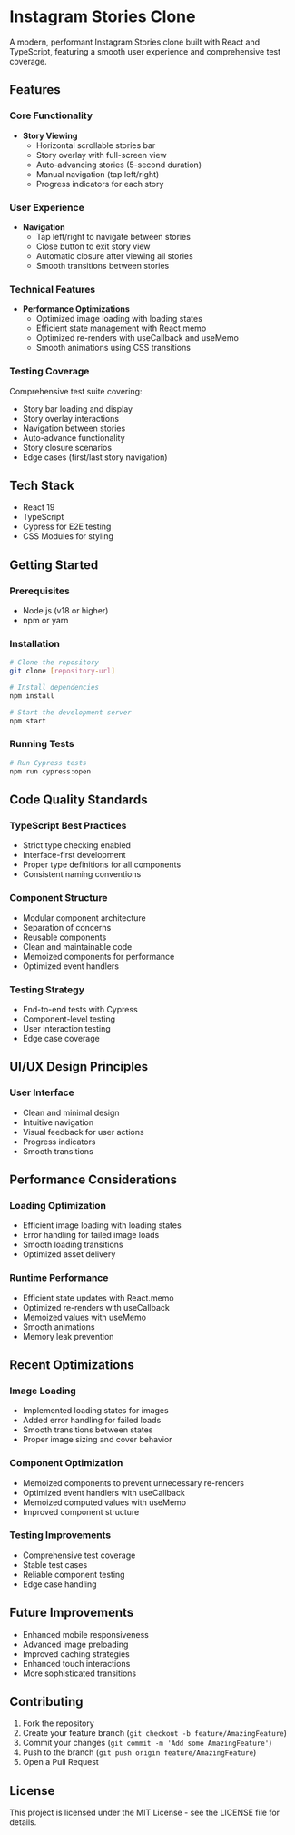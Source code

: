 # Instagram Stories Clone

A modern, performant Instagram Stories clone built with React and TypeScript, featuring a smooth user experience and comprehensive test coverage.

## Features

### Core Functionality
- **Story Viewing**
  - Horizontal scrollable stories bar
  - Story overlay with full-screen view
  - Auto-advancing stories (5-second duration)
  - Manual navigation (tap left/right)
  - Progress indicators for each story

### User Experience
- **Navigation**
  - Tap left/right to navigate between stories
  - Close button to exit story view
  - Automatic closure after viewing all stories
  - Smooth transitions between stories

### Technical Features
- **Performance Optimizations**
  - Optimized image loading with loading states
  - Efficient state management with React.memo
  - Optimized re-renders with useCallback and useMemo
  - Smooth animations using CSS transitions

### Testing Coverage
Comprehensive test suite covering:
- Story bar loading and display
- Story overlay interactions
- Navigation between stories
- Auto-advance functionality
- Story closure scenarios
- Edge cases (first/last story navigation)

## Tech Stack
- React 19
- TypeScript
- Cypress for E2E testing
- CSS Modules for styling

## Getting Started

### Prerequisites
- Node.js (v18 or higher)
- npm or yarn

### Installation
```bash
# Clone the repository
git clone [repository-url]

# Install dependencies
npm install

# Start the development server
npm start
```

### Running Tests
```bash
# Run Cypress tests
npm run cypress:open
```

## Code Quality Standards

### TypeScript Best Practices
- Strict type checking enabled
- Interface-first development
- Proper type definitions for all components
- Consistent naming conventions

### Component Structure
- Modular component architecture
- Separation of concerns
- Reusable components
- Clean and maintainable code
- Memoized components for performance
- Optimized event handlers

### Testing Strategy
- End-to-end tests with Cypress
- Component-level testing
- User interaction testing
- Edge case coverage

## UI/UX Design Principles

### User Interface
- Clean and minimal design
- Intuitive navigation
- Visual feedback for user actions
- Progress indicators
- Smooth transitions

## Performance Considerations

### Loading Optimization
- Efficient image loading with loading states
- Error handling for failed image loads
- Smooth loading transitions
- Optimized asset delivery

### Runtime Performance
- Efficient state updates with React.memo
- Optimized re-renders with useCallback
- Memoized values with useMemo
- Smooth animations
- Memory leak prevention

## Recent Optimizations

### Image Loading
- Implemented loading states for images
- Added error handling for failed loads
- Smooth transitions between states
- Proper image sizing and cover behavior

### Component Optimization
- Memoized components to prevent unnecessary re-renders
- Optimized event handlers with useCallback
- Memoized computed values with useMemo
- Improved component structure

### Testing Improvements
- Comprehensive test coverage
- Stable test cases
- Reliable component testing
- Edge case handling

## Future Improvements
- Enhanced mobile responsiveness
- Advanced image preloading
- Improved caching strategies
- Enhanced touch interactions
- More sophisticated transitions

## Contributing

1. Fork the repository
2. Create your feature branch (`git checkout -b feature/AmazingFeature`)
3. Commit your changes (`git commit -m 'Add some AmazingFeature'`)
4. Push to the branch (`git push origin feature/AmazingFeature`)
5. Open a Pull Request

## License

This project is licensed under the MIT License - see the LICENSE file for details.
